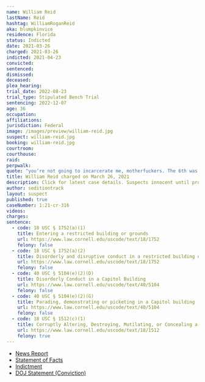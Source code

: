 ```yaml
---
name: William Reid
lastName: Reid
hashtag: WilliamRoganReid
aka: blumpkinvice
residence: Florida
status: Indicted
date: 2021-03-26
charged: 2021-03-26
indicted: 2021-04-23
convicted:
sentenced:
dismissed:
deceased:
plea_hearing:
trial_date: 2022-08-23
trial_type: Stipulated Bench Trial
sentencing: 2022-12-07
age: 36
occupation:
affiliations:
jurisdiction: Federal
image: /images/preview/william-reid.jpg
suspect: william-reid.jpg
booking: william-reid.jpg
courtroom:
courthouse:
raid:
perpwalk:
quote: "you’re not going to incarcerate me, motherfuckers. The 6th was a warning"
title: William Reid charged on March 26, 2021
description: Click for latest case details. Suspects innocent until proven guilty.
author: seditiontrack
layout: suspect
published: true
caseNumber: 1:21-cr-316
videos:
charges:
sentence:
  - code: 18 USC § 1752(a)(1)
    title: Entering a restricted building or grounds
    url: https://www.law.cornell.edu/uscode/text/18/1752
    felony: false
  - code: 18 USC § 1752(a)(2)
    title: Disorderly and disruptive conduct in a restricted building or grounds
    url: https://www.law.cornell.edu/uscode/text/18/1752
    felony: false
  - code: 40 USC § 5104(e)(2)(D)
    title: Disorderly Conduct in a Capitol Building
    url: https://www.law.cornell.edu/uscode/text/40/5104
    felony: false
  - code: 40 USC § 5104(e)(2)(G)
    title: Parading, demonstrating or picketing in a Capitol building
    url: https://www.law.cornell.edu/uscode/text/40/5104
    felony: false
  - code: 18 USC § 1512(c)(1)
    title: Corruptly Altering, Destroying, Mutilating, or Concealing a Record, Document or Other Object
    url: https://www.law.cornell.edu/uscode/text/18/1512
    felony: true
---
```


- [News Report](https://www.nbcmiami.com/news/local/davie-man-arrested-in-capitol-riot-faces-cyberstalking-charge-in-south-florida/2420522/)
- [Statement of Facts](https://www.justice.gov/opa/case-multi-defendant/file/1382556/download)
- [Indictment](https://www.justice.gov/usao-dc/case-multi-defendant/file/1392276/download)
- [DOJ Statement (Conviction)](https://www.justice.gov/usao-dc/pr/new-york-man-found-guilty-felony-charge-actions-during-jan-6-capitol-breach)
